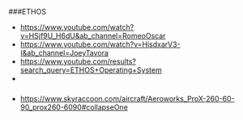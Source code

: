 
###ETHOS
- https://www.youtube.com/watch?v=HSjf9U_H6dU&ab_channel=RomeoOscar
- https://www.youtube.com/watch?v=HisdxarV3-I&ab_channel=JoeyTavora
- https://www.youtube.com/results?search_query=ETHOS+Operating+System
- 



###
- https://www.skyraccoon.com/aircraft/Aeroworks_ProX-260-60-90_prox260-6090#collapseOne

